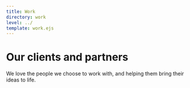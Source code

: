 ```yaml
---
title: Work
directory: work
level: ../
template: work.ejs
---
```

<h1 class="lede">Our clients and partners</h1>
<p class="major">We love the people we choose to work with, and helping them bring their ideas
to life.</p>

